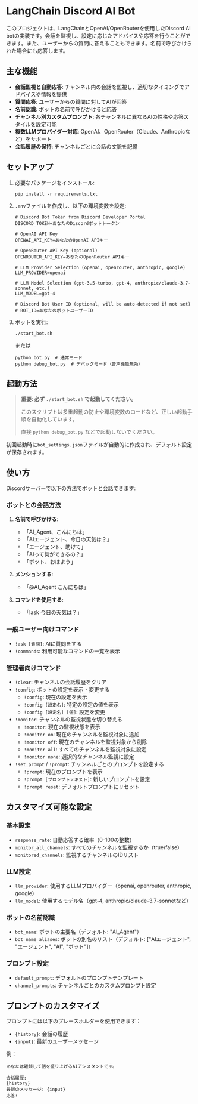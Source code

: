 # LangChain Discord AI Bot

このプロジェクトは、LangChainとOpenAI/OpenRouterを使用したDiscord AI botの実装です。会話を監視し、設定に応じたアドバイスや応答を行うことができます。また、ユーザーからの質問に答えることもできます。名前で呼びかけられた場合にも応答します。

## 主な機能

- **会話監視と自動応答**: チャンネル内の会話を監視し、適切なタイミングでアドバイスや情報を提供
- **質問応答**: ユーザーからの質問に対してAIが回答
- **名前認識**: ボットの名前で呼びかけると応答
- **チャンネル別カスタムプロンプト**: 各チャンネルに異なるAIの性格や応答スタイルを設定可能
- **複数LLMプロバイダー対応**: OpenAI、OpenRouter（Claude、Anthropicなど）をサポート
- **会話履歴の保持**: チャンネルごとに会話の文脈を記憶

## セットアップ

1. 必要なパッケージをインストール:
   ```
   pip install -r requirements.txt
   ```

2. `.env`ファイルを作成し、以下の環境変数を設定:
   ```
   # Discord Bot Token from Discord Developer Portal
   DISCORD_TOKEN=あなたのDiscordボットトークン

   # OpenAI API Key
   OPENAI_API_KEY=あなたのOpenAI APIキー

   # OpenRouter API Key (optional)
   OPENROUTER_API_KEY=あなたのOpenRouter APIキー

   # LLM Provider Selection (openai, openrouter, anthropic, google)
   LLM_PROVIDER=openai

   # LLM Model Selection (gpt-3.5-turbo, gpt-4, anthropic/claude-3.7-sonnet, etc.)
   LLM_MODEL=gpt-4

   # Discord Bot User ID (optional, will be auto-detected if not set)
   # BOT_ID=あなたのボットユーザーID
   ```

3. ボットを実行:
   ```
   ./start_bot.sh
   ```
   または
   ```
   python bot.py  # 通常モード
   python debug_bot.py  # デバッグモード（音声機能無効）
   ```

## 起動方法

> **重要: 必ず `./start_bot.sh` で起動してください。**
>
> このスクリプトは多重起動の防止や環境変数のロードなど、正しい起動手順を自動化しています。
>
> 直接 `python debug_bot.py` などで起動しないでください。

初回起動時に`bot_settings.json`ファイルが自動的に作成され、デフォルト設定が保存されます。

## 使い方

Discordサーバーで以下の方法でボットと会話できます:

### ボットとの会話方法

1. **名前で呼びかける**:
   - 「AI_Agent、こんにちは」
   - 「AIエージェント、今日の天気は？」
   - 「エージェント、助けて」
   - 「AIって何ができるの？」
   - 「ボット、おはよう」

2. **メンションする**:
   - 「@AI_Agent こんにちは」

3. **コマンドを使用する**:
   - 「!ask 今日の天気は？」

### 一般ユーザー向けコマンド
- `!ask [質問]`: AIに質問をする
- `!commands`: 利用可能なコマンドの一覧を表示

### 管理者向けコマンド
- `!clear`: チャンネルの会話履歴をクリア
- `!config`: ボットの設定を表示・変更する
  - `!config`: 現在の設定を表示
  - `!config [設定名]`: 特定の設定の値を表示
  - `!config [設定名] [値]`: 設定を変更
- `!monitor`: チャンネルの監視状態を切り替える
  - `!monitor`: 現在の監視状態を表示
  - `!monitor on`: 現在のチャンネルを監視対象に追加
  - `!monitor off`: 現在のチャンネルを監視対象から削除
  - `!monitor all`: すべてのチャンネルを監視対象に設定
  - `!monitor none`: 選択的なチャンネル監視に設定
- `!set_prompt` / `!prompt`: チャンネルごとのプロンプトを設定する
  - `!prompt`: 現在のプロンプトを表示
  - `!prompt [プロンプトテキスト]`: 新しいプロンプトを設定
  - `!prompt reset`: デフォルトプロンプトにリセット

## カスタマイズ可能な設定

### 基本設定
- `response_rate`: 自動応答する確率（0-100の整数）
- `monitor_all_channels`: すべてのチャンネルを監視するか（true/false）
- `monitored_channels`: 監視するチャンネルのIDリスト

### LLM設定
- `llm_provider`: 使用するLLMプロバイダー（openai, openrouter, anthropic, google）
- `llm_model`: 使用するモデル名（gpt-4, anthropic/claude-3.7-sonnetなど）

### ボットの名前認識
- `bot_name`: ボットの主要名（デフォルト: "AI_Agent"）
- `bot_name_aliases`: ボットの別名のリスト（デフォルト: ["AIエージェント", "エージェント", "AI", "ボット"]）

### プロンプト設定
- `default_prompt`: デフォルトのプロンプトテンプレート
- `channel_prompts`: チャンネルごとのカスタムプロンプト設定

## プロンプトのカスタマイズ

プロンプトには以下のプレースホルダーを使用できます：

- `{history}`: 会話の履歴
- `{input}`: 最新のユーザーメッセージ

例：
```
あなたは雑談して話を盛り上げるAIアシスタントです。

会話履歴:
{history}
最新のメッセージ: {input}
応答:
```

